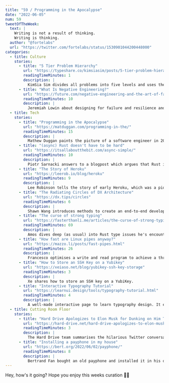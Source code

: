 ```yaml
---
title: "59 / Programming in the Apocalypse"
date: "2022-06-05"
num: 59
tweetOfTheWeek:
  text: |
    Writing is not a result of thinking.  
    Writing is thinking.  
  author: "@fortelabs"
  url: "https://twitter.com/fortelabs/status/1530901044200448000"
categories:
  - title: Culture
    stories:
      - title: "5 Tier Problem Hierarchy"
        url: "https://typeshare.co/kimsiasim/posts/5-tier-problem-hierarchy-4718"
        readingTimeMinutes: 1
        description: |
          KimSia Sim divides all problems into five levels and uses them to allocate their energy.
      - title: "What Is Negative Engineering?"
        url: "https://future.com/negative-engineering-and-the-art-of-failing-successfully/"
        readingTimeMinutes: 10
        description: |
          Jeremiah Lowin about designing for failure and resilience and how it can impact your productivity.
  - title: Tech
    stories:
      - title: "Programming in the Apocalypse"
        url: "https://matduggan.com/programming-in-the/"
        readingTimeMinutes: 15
        description: |
          Mathew Duggan paints the picture of a software engineer in 2050, dealing with missing parts (due to floods and other catastrophes), spotty internet and other issues caused by the climate crisis.
      - title: "(async) Rust doesn't have to be hard"
        url: "https://itsallaboutthebit.com/async-simple/"
        readingTimeMinutes: 10
        description: |
          Piotr Sarnacki answers to a blogpost which argues that Rust is (too) hard and explains why it's actually not that hard in most cases for application developers.
      - title: "The Story of Heroku"
        url: "https://leerob.io/blog/heroku"
        readingTimeMinutes: 9
        description: |
          Lee Robinson tells the story of early Heroku, which was a pioneer in DX, and introduces some modern alternatives.
      - title: "The Radiating Circles of DX Architecture"
        url: "https://dx.tips/circles"
        readingTimeMinutes: 6
        description: |
          Shawn Wang introduces methods to create an end-to-end developer journey. If you care about DX, this is a must-read.
      - title: "The curse of strong typing"
        url: "https://fasterthanli.me/articles/the-curse-of-strong-typing"
        readingTimeMinutes: 69
        description: |
          Amos dives deep (as usual) into Rust type issues he's encountered and how to get out of them.
      - title: "How fast are Linux pipes anyway?"
        url: "https://mazzo.li/posts/fast-pipes.html"
        readingTimeMinutes: 26
        description: |
          Francesco optimises a write and read program to achieve a throughput of over 60 GiB/s over a pipe.
      - title: "How to Store an SSH Key on a Yubikey"
        url: "https://xeiaso.net/blog/yubikey-ssh-key-storage"
        readingTimeMinutes: 3
        description: |
          Xe shares how to store an SSH key on a YubiKey.
      - title: "Interactive Typography Tutorial"
        url: "https://learnui.design/tools/typography-tutorial.html"
        readingTimeMinutes: 4
        description: |
          A well-made interactive page to learn typography design. It even works on mobile!
  - title: Cutting Room Floor
    stories:
      - title: "Hard Drive Apologizes to Elon Musk for Dunking on Him Too Hard"
        url: "https://hard-drive.net/hard-drive-apologizes-to-elon-musk-for-dunking-on-him-too-hard/"
        readingTimeMinutes: 3
        description: |
          The Hard Drive team summarises the hilarious Twitter conversation with the evil rocket man.
      - title: "Installing a payphone in my house"
        url: "https://bert.org/2022/06/02/payphone/"
        readingTimeMinutes: 8
        description: |
          Bertrand Fan bought an old payphone and installed it in his office, then connected it to an old phone in the kids room.
---
```


Hey, how's it going? Hope you enjoy this weeks curation 🤞🏻
